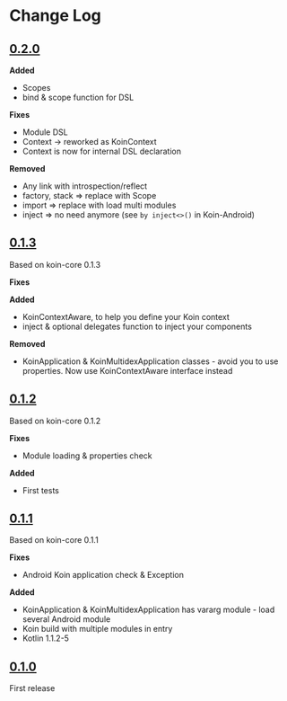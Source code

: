 # Change Log

## [0.2.0]()

**Added**
- Scopes
- bind & scope function for DSL

**Fixes**
- Module DSL
- Context -> reworked as KoinContext
- Context is now for internal DSL declaration

**Removed**
- Any link with introspection/reflect
- factory, stack => replace with Scope
- import => replace with load multi modules
- inject => no need anymore (see `by inject<>()` in Koin-Android)


## [0.1.3]()

Based on koin-core 0.1.3

**Fixes**

**Added**
- KoinContextAware, to help you define your Koin context
- inject & optional delegates function to inject your components

**Removed**
- KoinApplication & KoinMultidexApplication classes - avoid you to use properties. Now use KoinContextAware interface instead

## [0.1.2]()

Based on koin-core 0.1.2

**Fixes**
- Module loading & properties check

**Added**
- First tests

## [0.1.1]()

Based on koin-core 0.1.1

**Fixes**
- Android Koin application check & Exception

**Added**
- KoinApplication & KoinMultidexApplication has vararg module - load several Android module
- Koin build with multiple modules in entry
- Kotlin 1.1.2-5

## [0.1.0]()

First release


